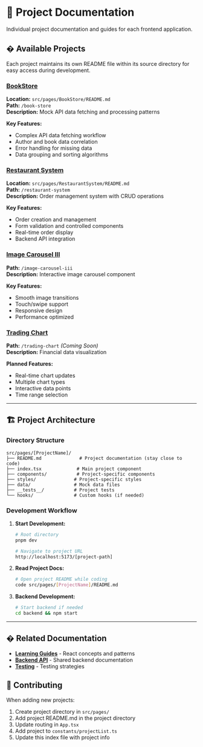 # 🎯 Project Documentation

Individual project documentation and guides for each frontend application.

## � Available Projects

Each project maintains its own README file within its source directory for easy access during development.

### [BookStore](../../src/pages/BookStore/)
**Location:** `src/pages/BookStore/README.md`  
**Path:** `/book-store`  
**Description:** Mock API data fetching and processing patterns

**Key Features:**
- Complex API data fetching workflow
- Author and book data correlation
- Error handling for missing data
- Data grouping and sorting algorithms

### [Restaurant System](../../src/pages/RestaurantSystem/)
**Location:** `src/pages/RestaurantSystem/README.md`  
**Path:** `/restaurant-system`  
**Description:** Order management system with CRUD operations

**Key Features:**
- Order creation and management
- Form validation and controlled components
- Real-time order display
- Backend API integration

### [Image Carousel III](../../src/pages/ImageCarouselIII/)
**Path:** `/image-carousel-iii`  
**Description:** Interactive image carousel component

**Key Features:**
- Smooth image transitions
- Touch/swipe support
- Responsive design
- Performance optimized

### [Trading Chart](../../src/pages/TradingChart/)
**Path:** `/trading-chart` *(Coming Soon)*  
**Description:** Financial data visualization

**Planned Features:**
- Real-time chart updates
- Multiple chart types
- Interactive data points
- Time range selection

---

## 🏗️ Project Architecture

### Directory Structure
```
src/pages/[ProjectName]/
├── README.md              # Project documentation (stay close to code)
├── index.tsx             # Main project component
├── components/           # Project-specific components
├── styles/              # Project-specific styles
├── data/                # Mock data files
├── __tests__/           # Project tests
└── hooks/               # Custom hooks (if needed)
```

### Development Workflow

1. **Start Development:**
   ```bash
   # Root directory
   pnpm dev
   
   # Navigate to project URL
   http://localhost:5173/[project-path]
   ```

2. **Read Project Docs:**
   ```bash
   # Open project README while coding
   code src/pages/[ProjectName]/README.md
   ```

3. **Backend Development:**
   ```bash
   # Start backend if needed
   cd backend && npm start
   ```

---

## � Related Documentation

- **[Learning Guides](../guides/)** - React concepts and patterns
- **[Backend API](../backend/)** - Shared backend documentation
- **[Testing](../guides/testing/)** - Testing strategies

## 🤝 Contributing

When adding new projects:
1. Create project directory in `src/pages/`
2. Add project README.md in the project directory
3. Update routing in `App.tsx`
4. Add project to `constants/projectList.ts`
5. Update this index file with project info
